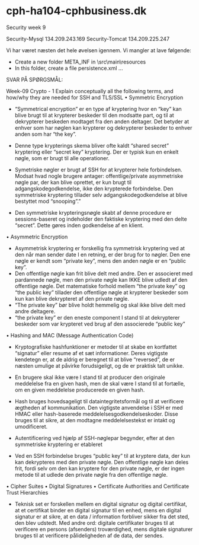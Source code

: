 # cph-ha104-cphbusiness.dk
Security week 9

Security-Mysql 134.209.243.169 
Security-Tomcat 134.209.225.247

Vi har været næsten det hele øvelsen igennem. Vi mangler at lave følgende: 
* Create a new folder META_INF in \src\main\resources
* In this folder, create a file persistence.xml ...



SVAR PÅ SPØRGSMÅL:

Week-09 Crypto - 1
Explain conceptually all the following terms, and how/why they are needed for SSH and TLS/SSL 
•	Symmetric Encryption
-	“Symmetrical encryption” er en type af kryptering hvor en “key” kan blive brugt til at krypterer beskeder til den modsatte part, og til at dekrypterer beskeden modtaget fra den anden deltager. Det betyder at enhver som har nøglen kan krypterer og dekrypterer beskeder to enhver anden som har “the key”.

-	Denne type krypterings skema bliver ofte kaldt “shared secret” kryptering  eller “secret key” kryptering. Der er typisk kun en enkelt nøgle, som er brugt til alle operationer.

-	Symetriske nøgler er brugt af SSH for at krypterer hele forbindelsen. Modsat hvad nogle brugere antager: offentlige/private asymmetriske nøgle par, der kan blive oprettet, er kun brugt til adgangskodegodkendelse, ikke den krypterede forbindelse. Den symmetriske kryptering tillader selv adgangskodegodkendelse at blive bestyttet mod “snooping”.” 
 
-	Den symmetriske krypteringsnøgle skabt af denne procedure er sessions-baseret og indeholder den faktiske kryptering med den delte “secret”. Dette gøres inden godkendelse af en klient. 

•	Asymmetric Encryption
-	Asymmetrisk kryptering er forskellig fra symmetrisk kryptering ved at den når man sender date I en retning, er der brug for to nøgler. Den ene nøgle er kendt som “private key”, mens den anden nøgle er en “public key”. 
-	Den offentlige nøgle kan frit blive delt med andre. Den er associeret med pardannede nøgle, men den private nøgle kan IKKE blive udledt af den offentlige nøgle. Det matematiske forhold mellem “the private key” og “the public key” tillader den offentlige nøgle at krypterer beskeder som kun kan blive dekrypteret af den private nøgle. 
-	“The private key” bør blive holdt hemmelig og skal ikke blive delt med andre deltagere. 
-	“the private key” er den eneste component I stand til at dekrypterer beskeder som var krypteret ved brug af den associerede “public key”


•	Hashing and        MAC (Message Authentication Code)
-	Kryptografiske hashfunktioner er metoder til at skabe en kortfattet “signatur” eller resume af et sæt informationer. Deres vigtigste kendetegn er, at de aldrig er beregnet til at blive “reversed”, de er næsten umulige at påvirke forudsigeligt, og de er praktisk talt unikke. 
-	En brugere skal ikke være I stand til at producer den originale meddelelse fra en given hash, men de skal være I stand til at fortælle, om en given meddelelse producerede en given hash. 
-	Hash bruges hovedsageligt til dataintegritetsformål og til at verificere ægtheden af kommunikation. Den vigtigste anvendelse i SSH er med HMAC eller hash-baserede meddelelsesgodkendelseskoder. Disse bruges til at sikre, at den modtagne meddelelsestekst er intakt og umodificeret.
-	Autentificering ved hjælp af SSH-nøglepar begynder, efter at den symmetriske kryptering er etableret

-	Ved en SSH forbindelse bruges “public key” til at kryptere data, der kun kan dekrypteres med den private nøgle. Den offentlige nøgle kan deles frit, fordi selv om den kan kryptere for den private nøgle, er der ingen metode til at udlede den private nøgle fra den offentlige nøgle.


•	      Cipher Suites
•	Digital Signatures
•	Certificate Authorities and Certificate Trust Hierarchies

-	Teknisk set er forskellen mellem en digital signatur og digital certifikat, at et certifikat binder en digital signatur til en enhed, mens en digital signatur er at sikre, at en data / information forbliver sikker fra det sted, den blev udstedt. Med andre ord: digitale certifikater bruges til at verificere en persons (afsenders) troværdighed, mens digitale signaturer bruges til at verificere pålideligheden af de data, der sendes.

